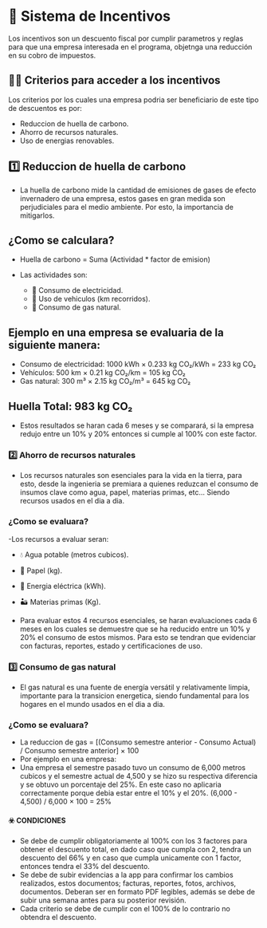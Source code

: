 # 📄 **Sistema de Incentivos**

Los incentivos son un descuento fiscal por cumplir parametros y reglas para que una empresa interesada en el programa, objetnga una reducción
en su cobro de impuestos.

## 💪🏻 **Criterios para acceder a los incentivos**
Los criterios por los cuales una empresa podria ser beneficiario de este tipo de descuentos es por:

- Reduccion de huella de carbono.
- Ahorro de recursos naturales.
- Uso de energias renovables.


## 1️⃣ **Reduccion de huella de carbono**

- La huella de carbono mide la cantidad de emisiones de gases de efecto invernadero de una empresa, estos gases en gran medida son perjudiciales
  para el medio ambiente. Por esto, la importancia de mitigarlos.
  
## ¿Como se calculara?
- Huella de carbono = Suma (Actividad * factor de emision)
- Las actividades son:

  - 🪫 Consumo de electricidad.
  - 🚕 Uso de vehiculos (km recorridos).
  - 💨 Consumo de gas natural.

## Ejemplo en una empresa se evaluaria de la siguiente manera: 

- Consumo de electricidad: 1000 kWh × 0.233 kg CO₂/kWh = 233 kg CO₂
- Vehículos: 500 km × 0.21 kg CO₂/km = 105 kg CO₂
- Gas natural: 300 m³ × 2.15 kg CO₂/m³ = 645 kg CO₂

## Huella Total: 983 kg CO₂
- Estos resultados se haran cada 6 meses y se comparará, si la empresa redujo entre un 10% y 20% entonces si cumple al 100% con este factor.

### 2️⃣ **Ahorro de recursos naturales**
- Los recursos naturales son esenciales para la vida en la tierra, para esto, desde la ingenieria se premiara a quienes reduzcan el consumo
  de insumos clave como agua, papel, materias primas, etc... Siendo recursos usados en el dia a dia.

### ¿Como se evaluara?
-Los recursos a evaluar seran:
 - 💧 Agua potable (metros cubicos).
 - 🧻 Papel (kg).
 - 🪫 Energia eléctrica (kWh).
 - 🏜️ Materias primas (Kg).

- Para evaluar estos 4 recursos esenciales, se haran evaluaciones cada 6 meses en los cuales se demuestre que se ha reducido entre un 10% y 20% 
  el consumo de estos mismos. Para esto se tendran que evidenciar con facturas, reportes, estado y certificaciones de uso.

### 3️⃣ **Consumo de gas natural**
- El gas natural es una fuente de energía versátil y relativamente limpia, importante para la transicion energetica, siendo fundamental para los
  hogares en el mundo usados en el dia a dia.

### ¿Como se evaluara?
- La reduccion de gas = [(Consumo semestre anterior - Consumo Actual) / Consumo semestre anterior] × 100
- Por ejemplo en una empresa:
- Una empresa el semestre pasado tuvo un consumo de 6,000 metros cubicos y el semestre actual de 4,500 y se hizo su respectiva diferencia y se obtuvo
  un porcentaje del 25%. En este caso no aplicaria correctamente porque debia estar entre el 10% y el 20%.
  (6,000 - 4,500) / 6,000 × 100 = 25%

#### ☣️ **CONDICIONES** 
- Se debe de cumplir obligatoriamente al 100% con los 3 factores para obtener el descuento total, en dado caso que cumpla con 2, tendra un descuento
  del 66% y en caso que cumpla unicamente con 1 factor, entonces tendra el 33% del descuento.
- Se debe de subir evidencias a la app para confirmar los cambios realizados, estos documentos; facturas, reportes, fotos, archivos, documentos. 
  Deberan ser en formato PDF legibles, además se debe de subir una semana antes para su posterior revisión.
- Cada criterio se debe de cumplir con el 100% de lo contrario no obtendra el descuento.
